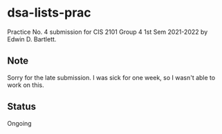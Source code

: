 # dsa-lists-prac
Practice No. 4 submission for CIS 2101 Group 4 1st Sem 2021-2022 by Edwin D. Bartlett.

## Note
Sorry for the late submission. I was sick for one week, so I wasn't able to work on this.

## Status
Ongoing
